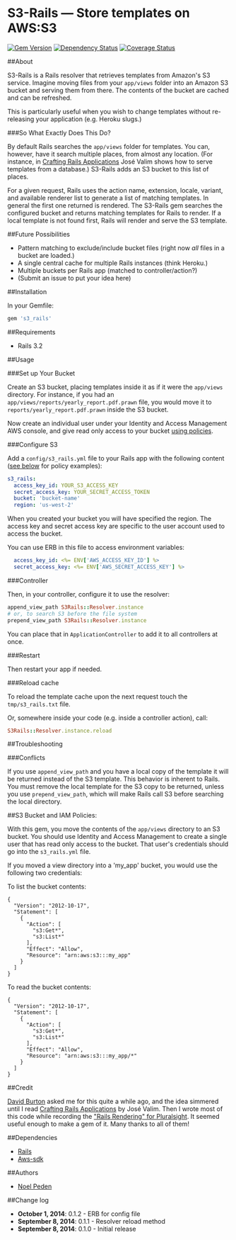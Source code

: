 S3-Rails &mdash; Store templates on AWS:S3
===================================================

[![Gem
Version](https://badge.fury.io/rb/s3_rails.png)](http://badge.fury.io/rb/s3_rails)
[![Dependency Status](https://gemnasium.com/straydogstudio/s3_rails.png?branch=master)](https://gemnasium.com/straydogstudio/s3_rails)
[![Coverage Status](https://coveralls.io/repos/straydogstudio/s3_rails/badge.png)](https://coveralls.io/r/straydogstudio/s3_rails)

##About

S3-Rails is a Rails resolver that retrieves templates from Amazon's S3 service. Imagine moving files from your `app/views` folder into an Amazon S3 bucket and serving them from there. The contents of the bucket are cached and can be refreshed.

This is particularly useful when you wish to change templates without re-releasing your application (e.g. Heroku slugs.)

###So What Exactly Does This Do?

By default Rails searches the `app/views` folder for templates. You can, however, have it search multiple places, from almost any location. (For instance, in [Crafting Rails Applications](https://pragprog.com/book/jvrails2/crafting-rails-applications) Jos&eacute; Valim shows how to serve templates from a database.) S3-Rails adds an S3 bucket to this list of places. 

For a given request, Rails uses the action name, extension, locale, variant, and available renderer list to generate a list of matching templates. In general the first one returned is rendered. The S3-Rails gem searches the configured bucket and returns matching templates for Rails to render. If a local template is not found first, Rails will render and serve the S3 template. 

##Future Possibilities

- Pattern matching to exclude/include bucket files (right now *all* files in a bucket are loaded.)
- A single central cache for multiple Rails instances (think Heroku.)
- Multiple buckets per Rails app (matched to controller/action?)
- (Submit an issue to put your idea here)

##Installation

In your Gemfile:

```ruby
gem 's3_rails'
```

##Requirements

* Rails 3.2

##Usage

###Set up Your Bucket

Create an S3 bucket, placing templates inside it as if it were the `app/views` directory. For instance, if you had an `app/views/reports/yearly_report.pdf.prawn` file, you would move it to `reports/yearly_report.pdf.prawn` inside the S3 bucket.

Now create an individual user under your Identity and Access Management AWS console, and give read only access to your bucket [using policies](#s3-bucket-and-iam-policies).

###Configure S3

Add a `config/s3_rails.yml` file to your Rails app with the following content ([see below](#s3-bucket-and-iam-policies) for policy examples):

```yaml
s3_rails:
  access_key_id: YOUR_S3_ACCESS_KEY
  secret_access_key: YOUR_SECRET_ACCESS_TOKEN
  bucket: 'bucket-name'
  region: 'us-west-2'
```

When you created your bucket you will have specified the region. The access key and secret access key are specific to the user account used to access the bucket. 

You can use ERB in this file to access environment variables:

```yaml
  access_key_id: <%= ENV['AWS_ACCESS_KEY_ID'] %>
  secret_access_key: <%= ENV['AWS_SECRET_ACCESS_KEY'] %>
```

###Controller

Then, in your controller, configure it to use the resolver:

```ruby
append_view_path S3Rails::Resolver.instance
# or, to search S3 before the file system
prepend_view_path S3Rails::Resolver.instance
```

You can place that in `ApplicationController` to add it to all controllers at once.

###Restart

Then restart your app if needed.

###Reload cache

To reload the template cache upon the next request touch the `tmp/s3_rails.txt` file.

Or, somewhere inside your code (e.g. inside a controller action), call:

```ruby
S3Rails::Resolver.instance.reload
```

##Troubleshooting

###Conflicts

If you use `append_view_path` and you have a local copy of the template it will be returned instead of the S3 template. This behavior is inherent to Rails. You must remove the local template for the S3 copy to be returned, unless you use `prepend_view_path`, which will make Rails call S3 before searching the local directory.

##S3 Bucket and IAM Policies:

With this gem, you move the contents of the `app/views` directory to an S3 bucket. You should use Identity and Access Management to create a single user that has read only access to the bucket. That user's credentials should go into the `s3_rails.yml` file.

If you moved a view directory into a 'my_app' bucket, you would use the following two credentials:

To list the bucket contents:

```
{
  "Version": "2012-10-17",
  "Statement": [
    {
      "Action": [
        "s3:Get*",
        "s3:List*"
      ],
      "Effect": "Allow",
      "Resource": "arn:aws:s3:::my_app"
    }
  ]
}
```

To read the bucket contents:

```
{
  "Version": "2012-10-17",
  "Statement": [
    {
      "Action": [
        "s3:Get*",
        "s3:List*"
      ],
      "Effect": "Allow",
      "Resource": "arn:aws:s3:::my_app/*"
    }
  ]
}
```

##Credit

[David Burton](https://github.com/burtondav) asked me for this quite a while ago, and the idea simmered until I read [Crafting Rails Applications](https://pragprog.com/book/jvrails2/crafting-rails-applications) by Jos&eacute; Valim. Then I wrote most of this code while recording the ["Rails Rendering" for Pluralsight](http://pluralsight.com/courses/rails-rendering). It seemed useful enough to make a gem of it. Many thanks to all of them!

##Dependencies

- [Rails](https://github.com/rails/rails)
- [Aws-sdk](http://aws.amazon.com/sdk-for-ruby/)

##Authors

* [Noel Peden](https://github.com/straydogstudio)

##Change log

- **October 1, 2014**: 0.1.2 - ERB for config file
- **September 8, 2014**: 0.1.1 - Resolver reload method
- **September 8, 2014**: 0.1.0 - Initial release
